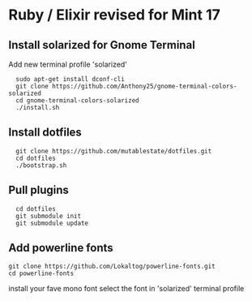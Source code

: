 Ruby / Elixir revised for Mint 17
================================
Install solarized for Gnome Terminal
------------------------------------
Add new terminal profile 'solarized'
```
  sudo apt-get install dconf-cli
  git clone https://github.com/Anthony25/gnome-terminal-colors-solarized
  cd gnome-terminal-colors-solarized
  ./install.sh
```

Install dotfiles 
----------------
```
  git clone https://github.com/mutablestate/dotfiles.git
  cd dotfiles
  ./bootstrap.sh
```

Pull plugins
------------
```
  cd dotfiles
  git submodule init
  git submodule update
```

Add powerline fonts
-------------------
```
git clone https://github.com/Lokaltog/powerline-fonts.git
cd powerline-fonts
```
install your fave mono font
select the font in 'solarized' terminal profile

